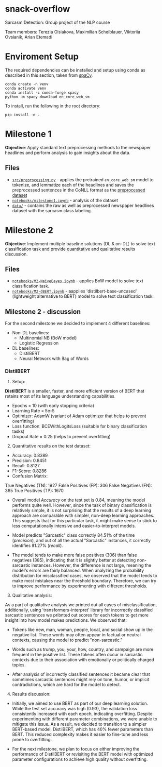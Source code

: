 # snack-overflow
Sarcasm Detection: Group project of the NLP course

Team members: Terezia Olsiakova, Maximilian Scheiblauer, Viktoriia Ovsianik, Arian Etemadi

# Enviroment Setup
The required dependencies can be installed and setup using conda as described in this section, taken from [spaCy](https://spacy.io/usage).

```
conda create -n venv
conda activate venv
conda install -c conda-forge spacy
python -m spacy download en_core_web_sm
```

To install, run the following in the root directory:

```
pip install -e .
```

# Milestone 1
**Objective**: Apply standard text preprocessing methods to the newspaper headlines and perform analysis to gain insights about the data.

## Files
- [`src/preprocessing.py`](src/preprocessing.py) - applies the pretrained `en_core_web_sm` model to tokenize, and lemmatize each of the headlines and saves the preprocessed sentences in the CoNLL format as the [preprocessed dataset](Data/dataset.conllu)
- [`notebooks/milestone1.ipynb`](notebooks/milestone1.ipynb) - analysis of the dataset
- [`data/`](data/) - contains the raw as well as preprocessed newspaper headlines dataset with the sarcasm class labeling

# Milestone 2
**Objective**: Implement multiple baseline solutions (DL & on-DL) to solve text classification task and provide quantitative and qualitative results discussion.

## Files
- [`notebooks/M2-NaiveBayes.ipynb`](notebooks/M2-NaiveBayes.ipynb) - applies BoW model to solve text classification task.
- [`notebooks/M2-dBERT.ipynb`](notebooks/M2-dBERT.ipynb) - aapplies 'distilbert-base-uncased' (lightweight alternative to BERT) model to solve text classification task. 

## Milestone 2 - discussion

For the second milestone we decided to implement 4 different baselines:
- Non-DL baselines:
    - Multinomial NB (BoW model)
    - Logistic Regression
-   DL baselines:
    - DistilBERT
    - Neural Network with Bag of Words



### DistilBERT

1. Setup:

**DistilBERT** is a smaller, faster, and more efficient version of BERT that retains most of its language understanding capabilities.
* Epochs = 10 (with early stopping criteria)
* Learning Rate = 5e-5
* Optimizer: AdamW (variant of Adam optimizer that helps to prevent overfitting)
* Loss function: BCEWithLogitsLoss (suitable for binary classification tasks)
* Dropout Rate = 0.25 (helps to prevent overfitting)

2. Quantitative results on the test dataset:

- Accuracy: 0.8389
- Precision: 0.8451
- Recall: 0.8127
- F1-Score: 0.8286
- Confusion Matrix: 

True Negatives (TN): 1927
False Positives (FP): 306
False Negatives (FN): 385
True Positives (TP): 1670

* Overall model *Accuracy* on the test set is 0.84, meaning the model performs quite well. However, since the task of binary classification is relatively simple, it is not surprising that the results of a deep learning approach are comparable with simpler, non-deep learning approaches. This suggests that for this particular task, it might make sense to stick to less computationally intensive and easier-to-interpret models.

* Model predicts "Sarcastic" class correctly 84.51% of the time (*precision*), and out of all the actual "Sarcastic" instances, it correctly identifies 81.27% (*recall*).

* The model tends to make more false positives (306) than false negatives (385), indicating that it is slightly better at detecting non-sarcastic instances. However, the difference is not large, meaning the model's errors are fairly balanced. When analyzing the probability distribution for misclassified cases, we observed that the model tends to make most mistakes near the threshold boundary. Therefore, we can try to improve performance by experimenting with different thresholds.

3. Qualitative analysis:

As a part of qualitative analysis we printed out all cases of misclassification, additionally, using 'transformers-interpret' library for incorrectly classified sarcastic sentences we pribnted out scores for each tokens to get more insight into how model makes predictions. We observed that:

* Tokens like new, man, woman, people, local, and social show up in the negative list. These words may often appear in factual or neutral contexts, causing the model to predict "non-sarcastic."

* Words such as trump, you, your, how, country, and campaign are more frequent in the positive list. These tokens often occur in sarcastic contexts due to their association with emotionally or politically charged topics.

* After analysis of incorrectly classified sentences it became clear that sometimes sarcastic sentences might rely on tone, humor, or implicit contradictions, which are hard for the model to detect.

4. Results discussion: 

* Initially, we aimed to use BERT as part of our deep learning solution. While the test set accuracy was high (0.93), the validation loss consistently increased with each epoch, indicating overfitting. Despite experimenting with different parameter combinations, we were unable to mitigate this issue. As a result, we decided to transition to a simpler BERT-based model, DistilBERT, which has 40% fewer parameters than BERT. This reduced complexity makes it easier to fine-tune and less prone to overfitting.

* For the next milestone, we plan to focus on either improving the performance of DistilBERT or revisiting the BERT model with optimized parameter configurations to achieve high quality without overfitting.



